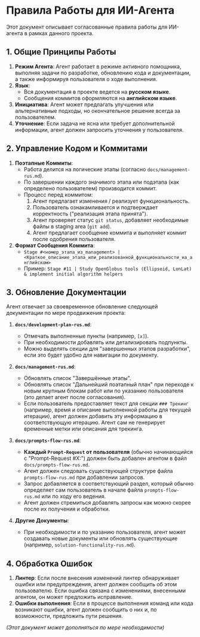 # Правила Работы для ИИ-Агента

Этот документ описывает согласованные правила работы для ИИ-агента в рамках данного проекта.

## 1. Общие Принципы Работы

1.  **Режим Агента**: Агент работает в режиме активного помощника, выполняя задачи по разработке, обновлению кода и документации, а также информируя пользователя о ходе выполнения.
2.  **Язык**:
    *   Вся документация в проекте ведется на **русском языке**.
    *   Сообщения коммитов оформляются на **английском языке**.
3.  **Инициатива**: Агент может предлагать улучшения или альтернативные подходы, но окончательное решение всегда за пользователем.
4.  **Уточнение**: Если задача не ясна или требует дополнительной информации, агент должен запросить уточнения у пользователя.

## 2. Управление Кодом и Коммитами

1.  **Поэтапные Коммиты**:
    *   Работа делится на логические этапы (согласно `docs/management-rus.md`).
    *   По завершении каждого значимого этапа или подэтапа (как определено пользователем) производится коммит.
    *   Процесс перед коммитом:
        1.  Агент предлагает изменения / реализует функциональность.
        2.  Пользователь ознакамливается и подтверждает корректность ("реализация этапа принята").
        3.  Агент проверяет статус `git status`, добавляет необходимые файлы в staging area (`git add`).
        4.  Агент предлагает сообщение коммита и выполняет коммит после одобрения пользователя.
2.  **Формат Сообщения Коммита**:
    *   `Stage #<номер_этапа_из_management> | <Краткое_описание_этапа_или_реализованной_функциональности_на_английском>`
    *   Пример: `Stage #11 | Study OpenGlobus tools (Ellipsoid, LonLat) & implement initial algorithm helpers`

## 3. Обновление Документации

Агент отвечает за своевременное обновление следующей документации по мере продвижения проекта:

1.  **`docs/development-plan-rus.md`**:
    *   Отмечать выполненные пункты (например, `[x]`).
    *   При необходимости добавлять или детализировать подпункты.
    *   Можно выделять секции для "завершенных этапов разработки", если это будет удобно для навигации по документу.

2.  **`docs/management-rus.md`**:
    *   Обновлять список "Завершённые этапы".
    *   Обновлять список "Дальнейший поэтапный план" при переходе к новым крупным блокам работ или по указанию пользователя (это делает агент после согласования).
    *   Если пользователь предоставляет текст для секции `### Трекинг` (например, время и описание выполненной работы для текущей итерации), агент должен добавить эту информацию в соответствующую итерацию. Агент сам не генерирует временные метки или описания для трекинга.

3.  **`docs/prompts-flow-rus.md`**:
    *   **Каждый `Prompt-Request` от пользователя** (обычно начинающийся с "Prompt-Request #X:") должен быть добавлен агентом в файл `docs/prompts-flow-rus.md`.
    *   Агент должен следовать существующей структуре файла `prompts-flow-rus.md` при добавлении запросов.
    *   Запрос добавляется в соответствующий раздел, который обычно определяет сам пользователь в начале файла `prompts-flow-rus.md` или по ходу его ведения.
    *   Агент должен стремиться добавлять запросы как можно скорее после их получения и обработки.

4.  **Другие Документы**:
    *   При необходимости и по указанию пользователя, агент может создавать новые документы или обновлять существующие (например, `solution-functionality-rus.md`).

## 4. Обработка Ошибок

1.  **Линтер**: Если после внесения изменений линтер обнаруживает ошибки или предупреждения, агент должен сообщить об этом пользователю. Если ошибка связана с изменениями, внесенными агентом, он может предложить исправление.
2.  **Ошибки выполнения**: Если в процессе выполнения команд или кода возникают ошибки, агент должен сообщить о них и, по возможности, предложить пути решения.

*(Этот документ может дополняться по мере необходимости)*